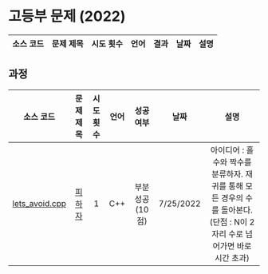 # 고등부 문제 (2022)
|소스 코드|문제 제목|시도 횟수|언어|결과|날짜|설명|
|:---:|:---:|:---:|:---:|:---:|:---:|:---:|

## 과정
|소스 코드|문제 제목|시도 횟수|언어|성공 여부|날짜|설명|
|:---:|:---:|:---:|:---:|:---:|:---:|:---:|
|[lets_avoid.cpp](./Footprints/lets_avoid.cpp)|[피하자](http://boj.kr/25379)|1|C++|부분 성공 (10점)|7/25/2022|아이디어 : 홀수와 짝수를 분류하자. 재귀를 통해 모든 경우의 수를 돌아본다. (단점 : N이 2자리 수로 넘어가면 바로 시간 초과)|